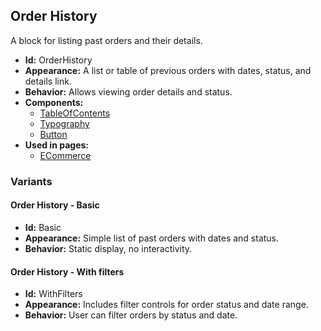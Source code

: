 ## Order History
A block for listing past orders and their details.
- **Id:** OrderHistory
- **Appearance:** A list or table of previous orders with dates, status, and details link.
- **Behavior:** Allows viewing order details and status.
- **Components:**
  - [TableOfContents](components.md#table-of-contents)
  - [Typography](components.md#typography)
  - [Button](components.md#button)
- **Used in pages:**
  - [ECommerce](pages.md#e-commerce)
### Variants
#### Order History - **Basic**
- **Id:** Basic
- **Appearance:** Simple list of past orders with dates and status.
- **Behavior:** Static display, no interactivity.
#### Order History - **With filters**
- **Id:** WithFilters
- **Appearance:** Includes filter controls for order status and date range.
- **Behavior:** User can filter orders by status and date.
